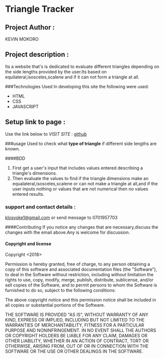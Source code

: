 # Triangle Tracker

## Project Author :

KEVIN MOKORO

## Project description :

 Its a website that's is dedicated to evaluate different triangles depending on the side lengths provided by the user.Its based on equilateral,isosceles,scalene and if it can not form a triangle at all.

###Technologies Used
In developing this site the following were used:

-   HTML
-   CSS
-   JAVASCRIPT

## Setup link to page :

Use the link below to _VISIT SITE_ : [github](https://kevinmokoro.github.io/Triangle-tracker/.)

###usage
Used to check what **type of triangle** if different side lengths are known.

####BDD
1. First get a user's input that includes values entered describing a triangle's dimensions.
2. Then evaluate the values to find if the triangle dimensions make an equalateral,isosceles,scalene or can not make a triangle at all,and if the user inputs nothing or values that are not numerical then no values entered results.

### support and contact details :

klosvoke1@gmail.com or send message to 0701957703

####Contributing
If you notice any changes that are necessary,discuss the changes with the email above.Any  is welcome for discussion.

#### Copyright and license

Copyright <2018> <KEVIN MOKORO>

Permission is hereby granted, free of charge, to any person obtaining a copy of this software and associated documentation files (the "Software"), to deal in the Software without restriction, including without limitation the rights to use, copy, modify, merge, publish, distribute, sublicense, and/or sell copies of the Software, and to permit persons to whom the Software is furnished to do so, subject to the following conditions:

The above copyright notice and this permission notice shall be included in all copies or substantial portions of the Software.

THE SOFTWARE IS PROVIDED "AS IS", WITHOUT WARRANTY OF ANY KIND, EXPRESS OR IMPLIED, INCLUDING BUT NOT LIMITED TO THE WARRANTIES OF MERCHANTABILITY, FITNESS FOR A PARTICULAR PURPOSE AND NONINFRINGEMENT. IN NO EVENT SHALL THE AUTHORS OR COPYRIGHT HOLDERS BE LIABLE FOR ANY CLAIM, DAMAGES OR OTHER LIABILITY, WHETHER IN AN ACTION OF CONTRACT, TORT OR OTHERWISE, ARISING FROM, OUT OF OR IN CONNECTION WITH THE SOFTWARE OR THE USE OR OTHER DEALINGS IN THE SOFTWARE.
